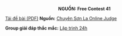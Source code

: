 **<center>NGUỒN: Free Contest 41</center>**

[Tải đề bài (PDF)](/statements/2237/MEDICINE.pdf)
**Nguồn:** [Chuyên Sơn La Online Judge](http://csloj.ddns.net/)

**Group giải đáp thắc mắc:** [Lập trình 24h](https://www.facebook.com/groups/1386904321519984)